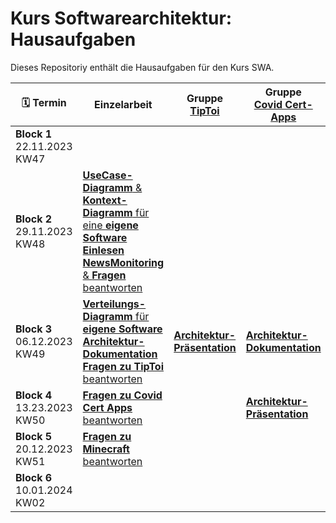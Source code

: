 # Kurs Softwarearchitektur: Hausaufgaben
Dieses Repositoriy enthält die Hausaufgaben für den Kurs SWA.

| :spiral_calendar: Termin|Einzelarbeit|Gruppe<br>[TipToi](Tiptoi.md)|Gruppe<br>[Covid Cert-Apps](CovidCert.md)|Gruppe<br>[Minecraft](Minecraft.md)|
|-|-|-|-|-|
|**Block 1**<br>22.11.2023<br>KW47|||||
|**Block 2**<br>29.11.2023<br>KW48|[**UseCase-Diagramm** & **Kontext-Diagramm** für eine **eigene Software**](/bl1-1.md)<br>[**Einlesen** **NewsMonitoring** & **Fragen** beantworten](NewsMonitoring_1.md)||||
|**Block 3**<br>06.12.2023<br>KW49|[**Verteilungs-Diagramm** für **eigene Software**](bl2-2.md)<br>[**Architektur-Dokumentation**](/Gruppenarbeit.md)<br>[**Fragen zu TipToi** beantworten](Tiptoi.md)|[**Architektur-Präsentation**](/Gruppenarbeit.md)|[**Architektur-Dokumentation**](/Gruppenarbeit.md)|[**Architektur-Dokumentation**](/Gruppenarbeit.md)|
|**Block 4**<br>13.23.2023<br>KW50|[**Fragen zu Covid Cert Apps** beantworten](CovidCert.md)||[**Architektur-Präsentation**](/Gruppenarbeit.md)||
|**Block 5**<br>20.12.2023<br>KW51|[**Fragen zu Minecraft** beantworten](Minecraft.md)|||[**Architektur-Präsentation**](/Gruppenarbeit.md)|
|**Block 6**<br>10.01.2024<br>KW02|

